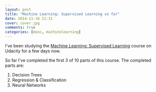 ```yaml
---
layout: post
title: "Machine Learning: Supervised Learning so far"
date: 2014-11-16 21:31
cover: cover.jpg
comments: true
categories: [mooc, machinelearning]
---
```

I've been studying the [Machine Learning: Supervised Learning](https://www.udacity.com/course/ud675) course on Udacity for a few days now.

So far I've completed the first 3 of 10 parts of this course.  The completed parts are:

1. Decision Trees
2. Regression & Classification
3. Neural Networks

